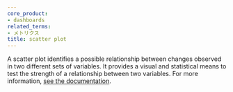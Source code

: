 ```yaml
---
core_product:
- dashboards
related_terms:
- メトリクス
title: scatter plot
---
```

A scatter plot identifies a possible relationship between changes observed in two different sets of variables. It provides a visual and statistical means to test the strength of a relationship between two variables. For more information, <a href="/dashboards/widgets/scatter_plot/">see the documentation</a>.